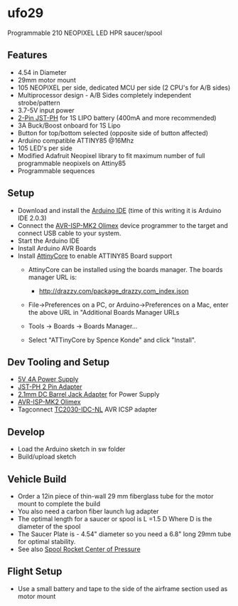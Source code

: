 # ufo29
Programmable 210 NEOPIXEL LED HPR saucer/spool

## Features
- 4.54 in Diameter
- 29mm motor mount
- 105 NEOPIXEL per side, dedicated MCU per side (2 CPU's for A/B sides)
- Multiprocessor design - A/B Sides completely independent strobe/pattern
- 3.7-5V input power
- [2-Pin JST-PH](https://www.amazon.com/dp/B097BVPB38) for 1S LIPO battery (400mA and more recommended)
- 3A Buck/Boost onboard for 1S Lipo
- Button for top/bottom selected (opposite side of button affected)
- Arduino compatible ATTINY85 @16Mhz
- 105 LED's per side
- Modified Adafruit Neopixel library to fit maximum number of full programmable neopixels on Attiny85
- Programmable sequences

## Setup

- Download and install the [Arduino IDE](https://www.arduino.cc/en/software) (time of this writing it is Arduino IDE 2.0.3)
- Connect the [AVR-ISP-MK2 Olimex](https://www.mouser.com/ProductDetail/Olimex-Ltd/AVR-ISP-MK2?qs=C3feHhap9Pq3CI42wNu37Q%3D%3D)  device programmer to the target and connect USB cable to your system.
- Start the Arduino IDE
- Install Arduino AVR Boards
- Install [AttinyCore](https://github.com/SpenceKonde/ATTinyCore/) to enable ATTINY85 Board support
  - AttinyCore can be installed using the boards manager. The boards manager URL is:
     - http://drazzy.com/package_drazzy.com_index.json

   - File->Preferences on a PC, or Arduino->Preferences on a Mac, enter the above URL in "Additional Boards Manager URLs
   - Tools -> Boards -> Boards Manager... 
    - Select "ATTinyCore by Spence Konde" and click "Install".

## Dev Tooling and Setup

- [5V 4A Power Supply](https://www.adafruit.com/product/1466)
- [JST-PH 2 Pin Adapter](https://www.adafruit.com/product/261)
- [2.1mm DC Barrel Jack Adapter](https://www.adafruit.com/product/1328) for Power Supply
- [AVR-ISP-MK2 Olimex](https://www.mouser.com/ProductDetail/Olimex-Ltd/AVR-ISP-MK2?qs=C3feHhap9Pq3CI42wNu37Q%3D%3D)
- Tagconnect [TC2030-IDC-NL](https://www.tag-connect.com/product/tc2030-idc-nl) AVR ICSP adapter

## Develop
- Load the Arduino sketch in sw folder
- Build/upload sketch



## Vehicle Build
- Order a 12in piece of thin-wall 29 mm fiberglass tube for the motor mount to complete the build
- You also need a carbon fiber launch lug adapter
- The optimal length for a saucer or spool is L =1.5 D Where D is the diameter of the spool 
- The Saucer Plate is - 4.54" diameter so you need a 6.8" long 29mm tube for optimal stability.
- See also [Spool Rocket Center of Pressure](https://aerorocket.com/FinSim/Spool-Rocket.pdf)

## Flight Setup
- Use a small battery and tape to the side of the airframe section used as motor mount
